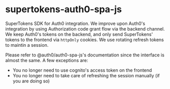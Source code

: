 # supertokens-auth0-spa-js

SuperTokens SDK for Auth0 integration. We improve upon Auth0's integration by using Authorization code grant flow via the backend channel. We keep Auth0's tokens on the backend, and only send SuperTokens' tokens to the frontend via `httpOnly` cookies. We use rotating refresh tokens to maintin a session.

Please refer to @auth0/auth0-spa-js's documentation since the interface is almost the same. A few exceptions are:
- You no longer need to use cognito's access token on the frontend
- You no longer need to take care of refreshing the session manually (if you are doing so)
